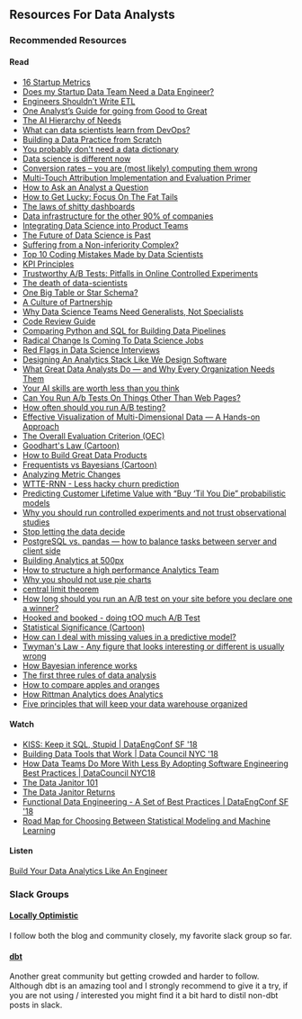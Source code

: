 ## Resources For Data Analysts

### Recommended Resources
#### Read
- [16 Startup Metrics](https://a16z.com/2015/08/21/16-metrics/)
- [Does my Startup Data Team Need a Data Engineer?](https://blog.fishtownanalytics.com/does-my-startup-data-team-need-a-data-engineer-b6f4d68d7da9)
- [Engineers Shouldn’t Write ETL](https://multithreaded.stitchfix.com/blog/2016/03/16/engineers-shouldnt-write-etl/)
- [One Analyst’s Guide for going from Good to Great](https://blog.fishtownanalytics.com/one-analysts-guide-for-going-from-good-to-great-6697e67e37d9)
- [The AI Hierarchy of Needs](https://hackernoon.com/the-ai-hierarchy-of-needs-18f111fcc007)
- [What can data scientists learn from DevOps?](https://redmonk.com/dberkholz/2012/11/06/what-can-data-scientists-learn-from-devops/)
- [Building a Data Practice from Scratch](https://www.locallyoptimistic.com/post/building-a-data-practice/)
- [You probably don't need a data dictionary](https://www.locallyoptimistic.com/post/data_dictionaries/)
- [Data science is different now](https://veekaybee.github.io/2019/02/13/data-science-is-different/)
- [Conversion rates – you are (most likely) computing them wrong](https://erikbern.com/2017/05/23/conversion-rates-you-are-most-likely-computing-them-wrong.html)
- [Multi-Touch Attribution Implementation and Evaluation Primer](https://www.iab.com/wp-content/uploads/2017/04/IAB_Multi-Touch_Attribution_Primer_2017-04.pdf)
- [How to Ask an Analyst a Question](https://mode.com/blog/how-to-ask-an-analyst-a-question)
- [How to Get Lucky: Focus On The Fat Tails](https://taylorpearson.me/luck/)
- [The laws of shitty dashboards](http://attackwithnumbers.com/the-laws-of-shitty-dashboard)
- [Data infrastructure for the other 90% of companies](https://www.slideshare.net/martinloetzsch/data-infrastructure-for-the-other-90-of-companies)
- [Integrating Data Science into Product Teams](https://medium.com/@TweetAnnaMarie/integrating-data-science-into-product-teams-a-brief-primer-b2841236384b)
- [The Future of Data Science is Past](http://koaning.io/posts/the-future-is-past/)
- [Suffering from a Non-inferiority Complex?](https://multithreaded.stitchfix.com/blog/2019/05/06/noninferiority/)
- [Top 10 Coding Mistakes Made by Data Scientists](https://towardsdatascience.com/top-10-coding-mistakes-made-by-data-scientists-bb5bc82faaee)
- [KPI Principles](https://www.locallyoptimistic.com/post/kpis/)
- [Trustworthy A/B Tests: Pitfalls in
Online Controlled Experiments](https://exp-platform.com/Documents/2017-05-17EmetricsControlledExperimentsPitfallsKohaviNR.pdf)
- [The death of data-scientists](https://medium.com/analytics-and-data/the-death-of-data-scientists-2d0d3289fba5)
- [One Big Table or Star Schema?](https://fivetran.com/blog/obt-star-schema)
- [A Culture of Partnership](https://www.locallyoptimistic.com/post/culture_of_partnership/)
- [Why Data Science Teams Need Generalists, Not Specialists
](https://hbr.org/2019/03/why-data-science-teams-need-generalists-not-specialists)
- [Code Review Guide](https://github.com/thoughtbot/guides/tree/master/code-review)
- [Comparing Python and SQL for Building Data Pipelines](https://towardsdatascience.com/python-vs-sql-comparison-for-data-pipelines-8ca727b34032)
- [Radical Change Is Coming To Data Science Jobs](https://www.forbes.com/sites/forbestechcouncil/2019/03/01/radical-change-is-coming-to-data-science-jobs/#29a5ac09dfcc)
- [Red Flags in Data Science Interviews](https://hookedondata.org/red-flags-in-data-science-interviews/)
- [Designing An Analytics Stack Like We Design Software](https://mode.com/blog/designing-analytics-stacks-like-software)
- [What Great Data Analysts Do — and Why Every Organization Needs Them](https://hbr.org/2018/12/what-great-data-analysts-do-and-why-every-organization-needs-them)
- [Your AI skills are worth less than you think](https://www.kdnuggets.com/2019/01/your-ai-skills-worth-less-than-you-think.html)
- [Can You Run A/b Tests On Things Other Than Web Pages?](https://www.quora.com/Can-You-Run-A-b-Tests-On-Things-Other-Than-Web-Pages/answer/Ronny-Kohavi?ch=2&srid=OqGC)
- [How often should you run A/B testing?](https://www.quora.com/How-often-should-you-run-A-B-testing/answer/Ronny-Kohavi?ch=2&srid=OqGC)
- [Effective Visualization of Multi-Dimensional Data — A Hands-on Approach](https://medium.com/swlh/effective-visualization-of-multi-dimensional-data-a-hands-on-approach-b48f36a56ee8)
- [The Overall Evaluation Criterion (OEC)](https://onedrive.live.com/view.aspx?resid=8612090E610871E4!282179&ithint=file%2cdocx&authkey=!ANFGOBrhVt91ODk)
- [Goodhart's Law (Cartoon)](https://twitter.com/rshotton/status/1072073984500527109)
- [How to Build Great Data Products](https://hbr.org/2018/10/how-to-build-great-data-products)
- [Frequentists vs Bayesians (Cartoon)](https://xkcd.com/1132/)
- [Analyzing Metric Changes](https://medium.com/sequoia-capital/analyzing-metric-changes-c4144ee436a#---0-154)
- [WTTE-RNN - Less hacky churn prediction](https://ragulpr.github.io/2016/12/22/WTTE-RNN-Hackless-churn-modeling/)
- [Predicting Customer Lifetime Value with “Buy ‘Til You Die” probabilistic models](https://towardsdatascience.com/predicting-customer-lifetime-value-with-buy-til-you-die-probabilistic-models-in-python-f5cac78758d9)
- [Why you should run controlled experiments and not trust observational studies](https://www.nytimes.com/2018/08/06/upshot/employer-wellness-programs-randomized-trials.html)
- [Stop letting the data decide](http://www.nielshoven.com/stop-letting-the-data-decide)
- [PostgreSQL vs. pandas — how to balance tasks between server and client side](https://medium.com/carwow-product-engineering/sql-vs-pandas-how-to-balance-tasks-between-server-and-client-side-9e2f6c95677)
- [Building Analytics at 500px](https://medium.com/@samson_hu/building-analytics-at-500px-92e9a7005c83)
- [How to structure a high performance Analytics Team](https://towardsdatascience.com/how-to-structure-a-high-performance-analytics-team-f564c92a1aaa)
- [Why you should not use pie charts](https://twitter.com/MaxCRoser/status/857389434756505600)
- [central limit theorem](https://towardsdatascience.com/the-only-theorem-data-scientists-need-to-know-a50a263d013c)
- [How long should you run an A/B test on your site before you declare one a winner?](https://www.quora.com/How-long-should-you-run-an-A-B-test-on-your-site-before-you-declare-one-a-winner/answer/Ronny-Kohavi?share=1c83538b)
- [Hooked and booked - doing tOO much A/B Test](https://adactio.com/journal/13109)
- [Statistical Significance (Cartoon)](https://xkcd.com/882/)
- [How can I deal with missing values in a predictive model?](https://www.quora.com/How-can-I-deal-with-missing-values-in-a-predictive-model/answer/Claudia-Perlich?share=569f82a1)
- [Twyman's Law - Any figure that looks interesting or different is usually wrong](https://www.exp-platform.com/Documents/TwymansLaw.pdf)
- [How Bayesian inference works](http://brohrer.github.io/how_bayesian_inference_works.html)
- [The first three rules of data analysis](https://medium.com/@pete/the-first-three-rules-of-data-analysis-52b1dc9ad321#.ho9q9qw5k)
- [How to compare apples and oranges](https://clevertap.com/blog/how-to-compare-apples-and-oranges-part-i/)
- [How Rittman Analytics does Analytics](https://rittmananalytics.com/blog/2019/5/7/how-rittman-analytics)
- [Five principles that will keep your data warehouse organized](https://blog.fishtownanalytics.com/five-principles-that-will-keep-your-data-warehouse-organized-9c3d29caf6ce)

#### Watch
- [KISS: Keep it SQL, Stupid | DataEngConf SF '18
](https://www.youtube.com/watch?v=9VNh11qSfAo)
- [Building Data Tools that Work | Data Council NYC '18](https://www.youtube.com/watch?v=prcz0ubTAAg)
- [How Data Teams Do More With Less By Adopting Software Engineering Best Practices | DataCouncil NYC18](https://www.youtube.com/watch?v=eu623QBwakc)
- [The Data Janitor 101](https://www.youtube.com/watch?v=oKWmg3oBJgc)
- [The Data Janitor Returns](https://www.youtube.com/watch?v=LTJNnlBBzuw)
- [Functional Data Engineering - A Set of Best Practices | DataEngConf SF '18](https://www.youtube.com/watch?v=4Spo2QRTz1k)
- [Road Map for Choosing Between Statistical Modeling and Machine Learning
](https://www.fharrell.com/post/stat-ml/)

#### Listen
[Build Your Data Analytics Like An Engineer](https://www.dataengineeringpodcast.com/dbt-data-analytics-episode-81/)



### Slack Groups
#### [Locally Optimistic](https://www.locallyoptimistic.com/community/)
I follow both the blog and community closely, my favorite slack group so far.

#### [dbt](https://slack.getdbt.com/)
Another great community but getting crowded and harder to follow. Although dbt is an amazing tool and I strongly recommend to give it a try, if you are not using / interested you might find it a bit hard to distil non-dbt posts in slack.